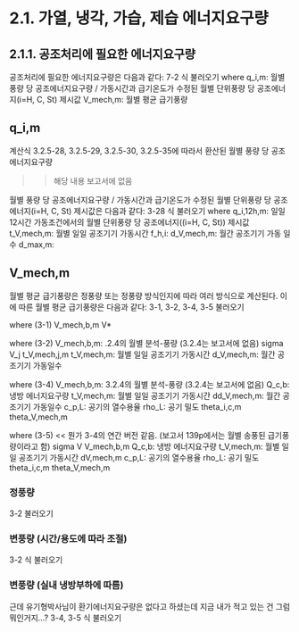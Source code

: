 # 2.1. 가열, 냉각, 가습, 제습 에너지요구량

## 2.1.1. 공조처리에 필요한 에너지요구량
공조처리에 필요한 에너지요구량은 다음과 같다:
7-2 식 불러오기
where
q_i,m: 월별 풍량 당 공조에너지요구량 / 가동시간과 급기온도가 수정된 월별 단위풍량 당 공조에너지(i=H, C, St) 제시값
V_mech,m: 월별 평균 급기풍량

## q_i,m
계산식 3.2.5-28, 3.2.5-29, 3.2.5-30, 3.2.5-35에 따라서 환산된 월별 풍량 당 공조에너지요구량
>> 해당 내용 보고서에 없음

월별 풍량 당 공조에너지요구량 / 가동시간과 급기온도가 수정된 월별 단위풍량 당 공조에너지(i=H, C, St) 제시값은 다음과 같다:
3-28 식 불러오기
where
q_i,12h,m: 일일 12시간 가동조건에서의 월별 단위풍량 당 공조에너지((i=H, C, St)) 제시값
t_V,mech,m: 월별 일일 공조기기 가동시간
f_h,i:
d_V,mech,m: 월간 공조기기 가동 일수
d_max,m:

## V_mech,m
월별 평균 급기풍량은 정풍량 또는 정풍량 방식인지에 따라 여러 방식으로 계산된다.
이에 따른 월별 평균 급기풍량은 다음과 같다:
3-1, 3-2, 3-4, 3-5 불러오기

where (3-1)
V_mech,b,m
V*

where (3-2)
V_mech,b,m: .2.4의 월별 분석-풍량 (3.2.4는 보고서에 없음)
sigma V_j
t_V,mech,j,m
t_V,mech,m: 월별 일일 공조기기 가동시간
d_V,mech,m: 월간 공조기기 가동일수

where (3-4)
V_mech,b,m: 3.2.4의 월별 분석-풍량 (3.2.4는 보고서에 없음)
Q_c,b: 냉방 에너지요구량
t_V,mech,m: 월별 일일 공조기기 가동시간
dd_V,mech,m: 월간 공조기기 가동일수
c_p,L: 공기의 열수용율
rho_L: 공기 밀도
theta_i,c,m
theta_V,mech,m

where (3-5) << 뭔가 3-4의 연간 버전 같음. (보고서 139p에서는 월별 송풍된 급기풍량이라고 함)
sigma V
V_mech,b,m
Q_c,b: 냉방 에너지요구량
t_V,mech,m: 월별 일일 공조기기 가동시간
dV,mech,m
c_p,L: 공기의 열수용율
rho_L: 공기 밀도
theta_i,c,m
theta_V,mech,m

### 정풍량
3-2 불러오기

### 변풍량 (시간/용도에 따라 조절)
3-2 식 불러오기


### 변풍량 (실내 냉방부하에 따름)
근데 유기형박사님이 환기에너지요구량은 없다고 하셨는데 지금 내가 적고 있는 건 그럼 뭐인거지...?
3-4, 3-5 식 불러오기
